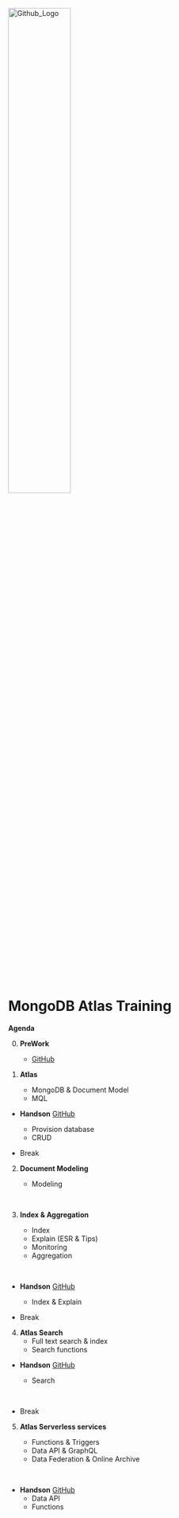 <img src="https://companieslogo.com/img/orig/MDB_BIG-ad812c6c.png?t=1648915248" width="50%" title="Github_Logo"/> <br>

# MongoDB Atlas Training

__Agenda__


0. __PreWork__
    - [GitHub][0]

1.  __Atlas__
    - MongoDB & Document Model
    - MQL
 
- __Handson__ [GitHub][1]
    - Provision database
    - CRUD
     

- Break
    

2. __Document Modeling__
    - Modeling
    
      
3.  __Index & Aggregation__
    - Index
    - Explain (ESR & Tips)
    - Monitoring
    - Aggregation
    
     
- __Handson__  [GitHub][3]
    - Index & Explain


- Break
    

4. __Atlas Search__
    - Full text search & index
    - Search functions
   

- __Handson__ [GitHub][4]
    - Search

     
- Break
    

5. __Atlas Serverless services__
    - Functions & Triggers
    - Data API & GraphQL
    - Data Federation & Online Archive
    
     
- __Handson__  [GitHub][5]
    - Data API
    - Functions


[0]: https://github.com/MongoDBAtlas/MongoDBAtlasTraining/tree/main/00.pre-work

[1]: https://github.com/MongoDBAtlas/MongoDBAtlasTraining/tree/main/01.Provision%20and%20CRUD


[3]: https://github.com/MongoDBAtlas/MongoDBAtlasTraining/tree/main/03.index%20and%20aggregation


[4]: https://github.com/MongoDBAtlas/MongoDBAtlasTraining/tree/main/04.atlas-search

[5]: https://github.com/MongoDBAtlas/MongoDBAtlasTraining/tree/main/05.atlas-serverless